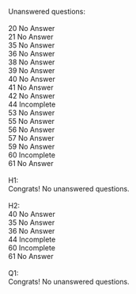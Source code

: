 Unanswered questions:<br /><br />20 No Answer<br />21 No Answer<br />35 No Answer<br />36 No Answer<br />38 No Answer<br />39 No Answer<br />40 No Answer<br />41 No Answer<br />42 No Answer<br />44 Incomplete<br />53 No Answer<br />55 No Answer<br />56 No Answer<br />57 No Answer<br />59 No Answer<br />60 Incomplete<br />61 No Answer<br /><br />H1:<br />Congrats! No unanswered questions.<br /><br />H2:<br />40 No Answer<br />35 No Answer<br />36 No Answer<br />44 Incomplete<br />60 Incomplete<br />61 No Answer<br /><br />Q1:<br />Congrats! No unanswered questions.<br /><br />